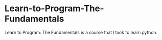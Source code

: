 # Learn-to-Program-The-Fundamentals
Learn to Program: The Fundamentals is a course that I took to learn python. 
